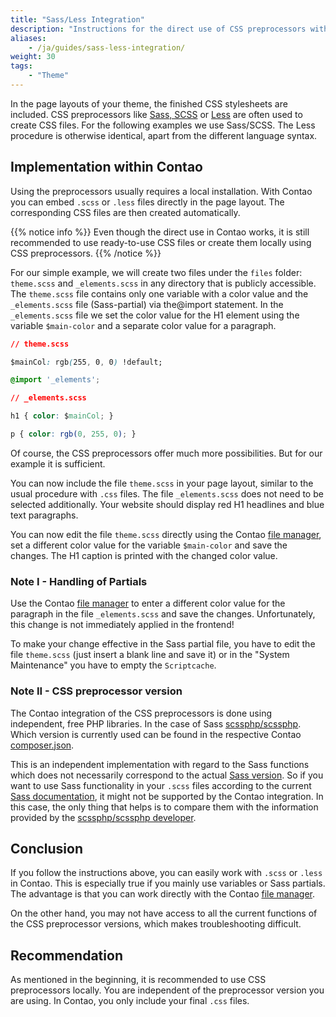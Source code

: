 ```yaml
---
title: "Sass/Less Integration"
description: "Instructions for the direct use of CSS preprocessors within Contao."
aliases:
    - /ja/guides/sass-less-integration/
weight: 30
tags:
    - "Theme"
---
```


In the page layouts of your theme, the finished CSS stylesheets are included. CSS preprocessors like 
[Sass, SCSS](https://sass-lang.com/) or [Less](http://lesscss.org/) are often used to create CSS files. For the following 
examples we use Sass/SCSS. The Less procedure is otherwise identical, apart from the different language syntax.


## Implementation within Contao

Using the preprocessors usually requires a local installation. With Contao you can embed `.scss` or `.less` files 
directly in the page layout. The corresponding CSS files are then created automatically.

{{% notice info %}}
Even though the direct use in Contao works, it is still recommended to use ready-to-use CSS files or create them 
locally using CSS preprocessors.
{{% /notice %}}

For our simple example, we will create two files under the `files` folder: `theme.scss` and `_elements.scss` in any 
directory that is publicly accessible. The `theme.scss` file contains only one variable with a color value and the 
`_elements.scss` file (Sass-partial) via the@import statement. In the `_elements.scss` file we set the color value for 
the H1 element using the variable `$main-color` and a separate color value for a paragraph.

```css
// theme.scss

$mainCol: rgb(255, 0, 0) !default;

@import '_elements';
```

```css
// _elements.scss

h1 { color: $mainCol; }

p { color: rgb(0, 255, 0); }
```

Of course, the CSS preprocessors offer much more possibilities. But for our example it is sufficient.

You can now include the file `theme.scss` in your page layout, similar to the usual procedure with `.css` files. 
The file `_elements.scss` does not need to be selected additionally. Your website should display red H1 headlines 
and blue text paragraphs.

You can now edit the file `theme.scss` directly using the Contao [file manager](/ja/file-manager/), set a 
different color value for the variable `$main-color` and save the changes. 
The H1 caption is printed with the changed color value.


### Note I - Handling of Partials

Use the Contao [file manager](/ja/file-manager/) to enter a different color value for the paragraph in the 
file `_elements.scss` and save the changes. Unfortunately, this change is not immediately applied in the frontend!

To make your change effective in the Sass partial file, you have to edit the file `theme.scss` (just insert a blank 
line and save it) or in the "System Maintenance" you have to empty the `Scriptcache`.


### Note II - CSS preprocessor version

The Contao integration of the CSS preprocessors is done using independent, free PHP libraries. In the case of 
Sass [scssphp/scssphp](https://github.com/scssphp/scssphp). Which version is currently used can be found in 
the respective Contao [composer.json](https://github.com/contao/contao/blob/master/composer.json).

This is an independent implementation with regard to the Sass functions which does not necessarily correspond to the 
actual [Sass version](https://sass-lang.com/install). So if you want to use Sass functionality in your `.scss` files 
according to the current [Sass documentation](https://sass-lang.com/documentation), it might not be supported by the 
Contao integration. In this case, the only thing that helps is to compare them with the information provided 
by the [scssphp/scssphp developer](https://github.com/scssphp/scssphp/blob/master/tests/specs/sass-spec-exclude.txt).


## Conclusion

If you follow the instructions above, you can easily work with `.scss` or `.less` in Contao. This is especially true 
if you mainly use variables or Sass partials. The advantage is that you can work directly with the 
Contao [file manager](/ja/file-manager/).

On the other hand, you may not have access to all the current functions of the CSS preprocessor versions, 
which makes troubleshooting difficult.


## Recommendation

As mentioned in the beginning, it is recommended to use CSS preprocessors locally. 
You are independent of the preprocessor version you are using. In Contao, you only include your final `.css` files.
